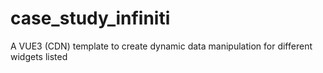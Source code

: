# case_study_infiniti
A VUE3 (CDN) template to create dynamic data manipulation for different widgets listed
